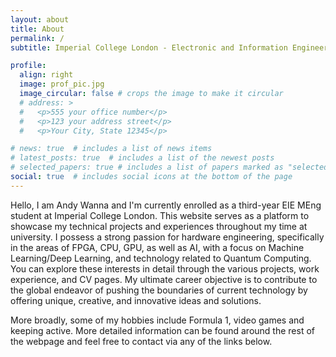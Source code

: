 ```yaml
---
layout: about
title: About
permalink: /
subtitle: Imperial College London - Electronic and Information Engineering

profile:
  align: right
  image: prof_pic.jpg
  image_circular: false # crops the image to make it circular
  # address: >
  #   <p>555 your office number</p>
  #   <p>123 your address street</p>
  #   <p>Your City, State 12345</p>

# news: true  # includes a list of news items
# latest_posts: true  # includes a list of the newest posts
# selected_papers: true # includes a list of papers marked as "selected={true}"
social: true  # includes social icons at the bottom of the page
---
```


Hello, I am Andy Wanna and I'm currently enrolled as a third-year EIE MEng student at Imperial College London. This website serves as a platform to showcase my technical projects and experiences throughout my time at university. I possess a strong passion for hardware engineering, specifically in the areas of FPGA, CPU, GPU, as well as AI, with a focus on Machine Learning/Deep Learning, and technology related to Quantum Computing. You can explore these interests in detail through the various projects, work experience, and CV pages. My ultimate career objective is to contribute to the global endeavor of pushing the boundaries of current technology by offering unique, creative, and innovative ideas and solutions. 

More broadly, some of my hobbies include Formula 1, video games and keeping active. More detailed information can be found around the rest of the webpage and feel free to contact via any of the links below.

<!-- Link to your social media connections, too. This theme is set up to use [Font Awesome icons](http://fortawesome.github.io/Font-Awesome/) and [Academicons](https://jpswalsh.github.io/academicons/), like the ones below. Add your Facebook, Twitter, LinkedIn, Google Scholar, or just disable all of them. -->
